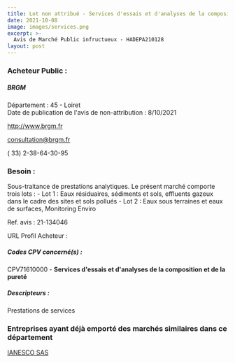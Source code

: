 ```yaml
---
title: Lot non attribué - Services d'essais et d'analyses de la composition et de la pureté
date: 2021-10-08
image: images/services.png
excerpt: >-
  Avis de Marché Public infructueux - HADEPA210128
layout: post
---
```


### Acheteur Public :
##### BRGM
Département : 45 - Loiret<br/>
Date de publication de l'avis de non-attribution : 8/10/2021


http://www.brgm.fr

consultation@brgm.fr

( 33) 2-38-64-30-95
### Besoin :

Sous-traitance de prestations analytiques. Le présent marché comporte trois lots : - Lot 1 : Eaux résiduaires, sédiments et sols, effluents gazeux dans le cadre des sites et sols pollués - Lot 2 : Eaux sous terraines et eaux de surfaces, Monitoring Enviro

Ref. avis : 21-134046

URL Profil Acheteur : 

##### Codes CPV concerné(s) :
CPV71610000 - **Services d'essais et d'analyses de la composition et de la pureté** <br/>

##### Descripteurs :
Prestations de services <br/>

### Entreprises ayant déjà emporté des marchés similaires dans ce département
<a href="/entreprise-578/siren-815404041">IANESCO SAS</a><br/><br/>
